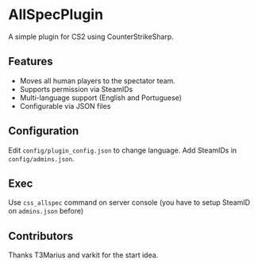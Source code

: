 # AllSpecPlugin

A simple plugin for CS2 using CounterStrikeSharp.

## Features
- Moves all human players to the spectator team.
- Supports permission via SteamIDs
- Multi-language support (English and Portuguese)
- Configurable via JSON files

## Configuration
Edit `config/plugin_config.json` to change language.
Add SteamIDs in `config/admins.json`.

## Exec

Use `css_allspec` command on server console (you have to setup SteamID on `admins.json` before)

## Contributors

Thanks T3Marius and varkit for the start idea.

